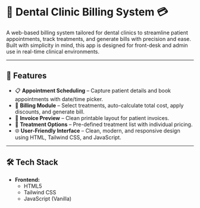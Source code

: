 # 🦷 Dental Clinic Billing System 💳

A web-based billing system tailored for dental clinics to streamline patient appointments, track treatments, and generate bills with precision and ease. Built with simplicity in mind, this app is designed for front-desk and admin use in real-time clinical environments.



---

## 🚀 Features

- 📋 **Appointment Scheduling** – Capture patient details and book appointments with date/time picker.
- 💼 **Billing Module** – Select treatments, auto-calculate total cost, apply discounts, and generate bill.
- 🧾 **Invoice Preview** – Clean printable layout for patient invoices.
- 🧮 **Treatment Options** – Pre-defined treatment list with individual pricing.
- 🌐 **User-Friendly Interface** – Clean, modern, and responsive design using HTML, Tailwind CSS, and JavaScript.

---

## 🛠️ Tech Stack

- **Frontend:**  
  - HTML5  
  - Tailwind CSS  
  - JavaScript (Vanilla)



